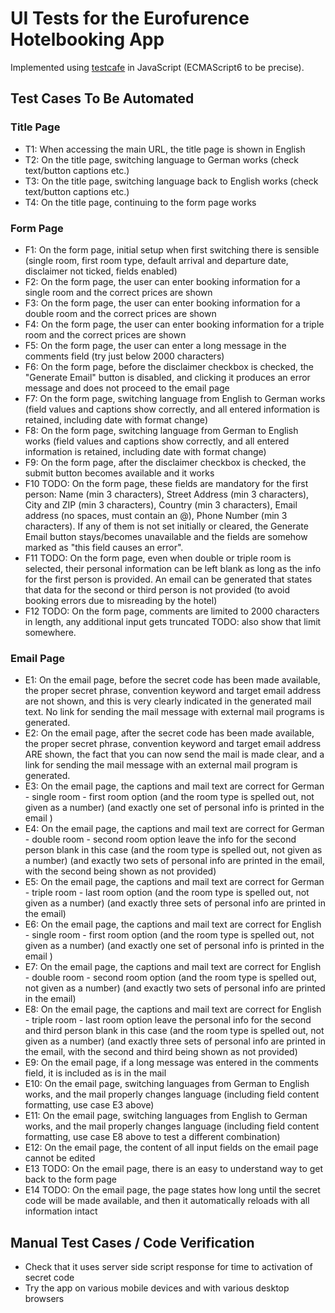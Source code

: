 # UI Tests for the Eurofurence Hotelbooking App

Implemented using [testcafe](https://github.com/DevExpress/testcafe) in JavaScript (ECMAScript6 to be precise).

## Test Cases To Be Automated

### Title Page

 - T1: When accessing the main URL, the title page is shown in English
 - T2: On the title page, switching language to German works (check text/button captions etc.)
 - T3: On the title page, switching language back to English works (check text/button captions etc.)
 - T4: On the title page, continuing to the form page works

### Form Page

 - F1: On the form page, initial setup when first switching there is sensible 
   (single room, first room type, default arrival and departure date, disclaimer not ticked, fields enabled)
 - F2: On the form page, the user can enter booking information for a single room and the correct prices are shown
 - F3: On the form page, the user can enter booking information for a double room and the correct prices are shown
 - F4: On the form page, the user can enter booking information for a triple room and the correct prices are shown
 - F5: On the form page, the user can enter a long message in the comments field (try just below 2000 characters)
 - F6: On the form page, before the disclaimer checkbox is checked, the "Generate Email" button is disabled, 
   and clicking it produces an error message and does not proceed to the email page
 - F7: On the form page, switching language from English to German works 
   (field values and captions show correctly, and all entered information is retained, including date with format change)
 - F8: On the form page, switching language from German to English works
   (field values and captions show correctly, and all entered information is retained, including date with format change)
 - F9: On the form page, after the disclaimer checkbox is checked, the submit button becomes available and it works
 - F10 TODO: On the form page, these fields are mandatory for the first person:
   Name (min 3 characters), Street Address (min 3 characters), City and ZIP (min 3 characters), 
   Country (min 3 characters), Email address (no spaces, must contain an @), Phone Number (min 3 characters).
   If any of them is not set initially or cleared, the Generate Email button stays/becomes unavailable and the fields 
   are somehow marked as "this field causes an error".
 - F11 TODO: On the form page, even when double or triple room is selected, their personal information can be left
   blank as long as the info for the first person is provided. An email can be generated that states that
   data for the second or third person is not provided (to avoid booking errors due to misreading by the hotel)
 - F12 TODO: On the form page, comments are limited to 2000 characters in length, any additional input gets truncated
   TODO: also show that limit somewhere.

### Email Page

 - E1: On the email page, before the secret code has been made available, the proper secret phrase, 
   convention keyword and target email address are not shown, and this is very clearly indicated in the generated mail text.
   No link for sending the mail message with external mail programs is generated.
 - E2: On the email page, after the secret code has been made available, the proper secret phrase,
   convention keyword and target email address ARE shown, the fact that you can now send the mail is made clear,
   and a link for sending the mail message with an external mail program is generated.
 - E3: On the email page, the captions and mail text are correct for German - single room - first room option
   (and the room type is spelled out, not given as a number)
   (and exactly one set of personal info is printed in the email )
 - E4: On the email page, the captions and mail text are correct for German - double room - second room option
   leave the info for the second person blank in this case
   (and the room type is spelled out, not given as a number)
   (and exactly two sets of personal info are printed in the email, with the second being shown as not provided)
 - E5: On the email page, the captions and mail text are correct for German - triple room - last room option
   (and the room type is spelled out, not given as a number)
   (and exactly three sets of personal info are printed in the email)
 - E6: On the email page, the captions and mail text are correct for English - single room - first room option
   (and the room type is spelled out, not given as a number)
   (and exactly one set of personal info is printed in the email )
 - E7: On the email page, the captions and mail text are correct for English - double room - second room option
   (and the room type is spelled out, not given as a number)
   (and exactly two sets of personal info are printed in the email)
 - E8: On the email page, the captions and mail text are correct for English - triple room - last room option
   leave the personal info for the second and third person blank in this case
   (and the room type is spelled out, not given as a number)
   (and exactly three sets of personal info are printed in the email, with the second and third being shown as
   not provided)
 - E9: On the email page, if a long message was entered in the comments field, it is included as is in the mail
 - E10: On the email page, switching languages from German to English works, and the mail properly changes language
   (including field content formatting, use case E3 above)
 - E11: On the email page, switching languages from English to German works, and the mail properly changes language 
   (including field content formatting, use case E8 above to test a different combination)
 - E12: On the email page, the content of all input fields on the email page cannot be edited
 - E13 TODO: On the email page, there is an easy to understand way to get back to the form page 
 - E14 TODO: On the email page, the page states how long until the secret code will be made available, and then
   it automatically reloads with all information intact
     
## Manual Test Cases / Code Verification

 - Check that it uses server side script response for time to activation of secret code
 - Try the app on various mobile devices and with various desktop browsers
